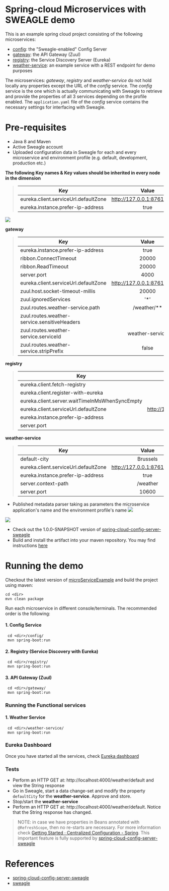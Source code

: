 
# Spring-cloud Microservices with SWEAGLE demo

This is an example spring cloud project consisting of the following microservices:
- [config](https://github.com/sweagleExpert/microServiceExample/tree/master/config): the "Sweagle-enabled" Config Server
- [gateway](https://github.com/sweagleExpert/microServiceExample/tree/master/gateway): the API Gateway (Zuul)
- [registry](https://github.com/sweagleExpert/microServiceExample/tree/master/registry): the Service Discovery Server (Eureka)
- [weather-service](https://github.com/sweagleExpert/microServiceExample/tree/master/weather-service): an example service with a REST endpoint for 
demo purposes

The microservices: *gateway*, *registry* and *weather-service* do not hold locally any properties except the URL of the *config* service.
The *config* service is the one which is actually communicating with Sweagle to retrieve and provide the properties of all 3 services depending on 
the profile enabled. The `application.yaml` file of the *config* service contains the necessary settings for interfacing with Sweagle.

# Pre-requisites

- Java 8 and Maven
- Active Sweagle account
- Uploaded configuration data in Sweagle for each and every microservice and environment profile (e.g. default, development, production etc.)

**The following Key names & Key values should be inherited in every node in the dimension** 

>
> | Key | Value | 
> | ------ | :------: |
> | eureka.client.serviceUrl.defaultZone  | http://127.0.0.1:8761/eureka/ |
> | eureka.instance.prefer-ip-address     | true |


![](https://github.com/sweagleExpert/microServiceExample/blob/master/assets/data-model.png?raw=true)



**gateway**
> | Key | Value | 
> | ------ | :------: |
> |eureka.instance.prefer-ip-address | true|
> | ribbon.ConnectTimeout  | 20000 |
> | ribbon.ReadTimeout | 20000 | 
> | server.port  | 4000 |
> | eureka.client.serviceUrl.defaultZone  | http://127.0.0.1:8761/eureka/ |
> | zuul.host.socket-timeout-millis  | 20000 |
> | zuul.ignoredServices  | '*' |
> | zuul.routes.weather-service.path  | /weather/** |
> | zuul.routes.weather-service.sensitiveHeaders |  | 
> | zuul.routes.weather-service.serviceId  | weather-service |
> | zuul.routes.weather-service.stripPrefix  | false |


**registry** 

> | Key | Value | 
> | ------ | :------: |
> |eureka.client.fetch-registry  | false |
> | eureka.client.register-with-eureka  | false |
> | eureka.client.server.waitTimeInMsWhenSyncEmpty | 0 | 
> | eureka.client.serviceUrl.defaultZone  | http://127.0.0.1:8761/eureka/ |
> | eureka.instance.prefer-ip-address  | true |
> | server.port  | 8761 |

**weather-service**
> | Key | Value | 
> | ------ | :------: |
> |default-city | Brussels
> |eureka.client.serviceUrl.defaultZone | http://127.0.0.1:8761/eureka/ |
> |eureka.instance.prefer-ip-address	| true |
> |server.context-path	| /weather|
> |server.port	| 10600 |

- Published metadata parser taking as parameters the microservice application's name and the environment profile's name
![](https://github.com/sweagleExpert/microServiceExample/blob/master/assets/exporter-1.png?raw=true)

![](https://github.com/sweagleExpert/microServiceExample/blob/master/assets/exporter-2.png?raw=true)
- Check out the 1.0.0-SNAPSHOT version of [spring-cloud-config-server-sweagle](https://github.com/sweagleExpert/envRepository)
- Build and install the artifact into your maven repository. You may find instructions [here](https://maven.apache.org/guides/mini/guide-3rd-party-jars-local.html)


# Running the demo

Checkout the latest version of [microServiceExample](https://github.com/sweagleExpert/microServiceExample) and build the project using maven:
```aidl
cd <dir>
mvn clean package
```
Run each microservice in different console/terminals. The recommended order is the following:
#### 1. Config Service
     cd <dir>/config/
     mvn spring-boot:run
     
#### 2. Registry (Service Discovery with Eureka)
     cd <dir>/registry/
     mvn spring-boot:run     

#### 3. API Gateway (Zuul)
     cd <dir>/gateway/
     mvn spring-boot:run    
          
### Running the Functional services ###
#### 1. Weather Service
     cd <dir>/weather-service/
     mvn spring-boot:run
     
### Eureka Dashboard ###
Once you have started all the services, check [Eureka dashboard](http://localhost:8761) 

### Tests ###

- Perform an HTTP GET at: http://localhost:4000/weather/default and view the String response
- Go in Sweagle, start a data change-set and modify the property `defaultCity` for the **weather-service**. Approve and store.
- Stop/start the **weather-service**
- Perform an HTTP GET at: http://localhost:4000/weather/default. Notice that the String response has changed.

> NOTE: in case we have properties in Beans annotated with `@RefreshScope`, then no re-starts are necessary. For more information check 
[Getting Started · Centralized Configuration - Spring](https://spring.io/guides/gs/centralized-configuration/). This important feature is fully 
supported by [spring-cloud-config-server-sweagle](https://github.com/sweagleExpert/envRepository)

# References
- [spring-cloud-config-server-sweagle](https://github.com/sweagleExpert/envRepository)
- [sweagle](https://www.sweagle.com/)
